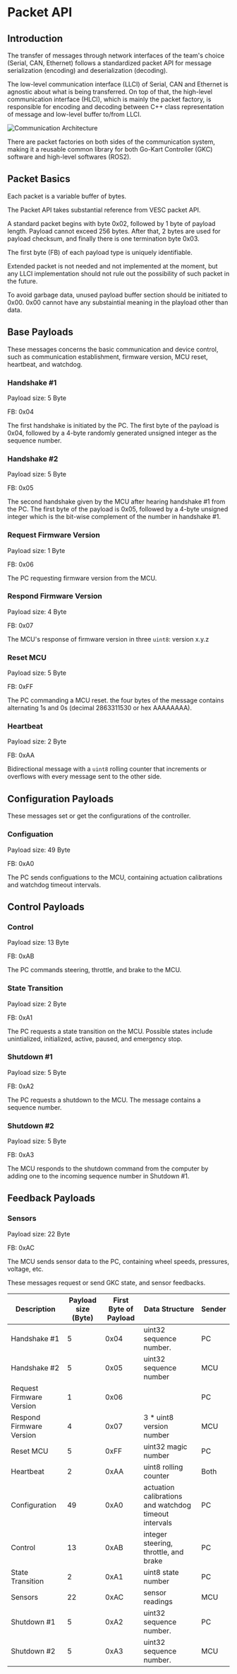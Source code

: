 # Packet API

## Introduction

The transfer of messages through network interfaces of the team's choice (Serial, CAN, Ethernet) follows a standardized packet API for message serialization (encoding) and deserialization (decoding).

The low-level communication interface (LLCI) of Serial, CAN and Ethernet is agnostic about what is being transferred. On top of that, the high-level communication interface (HLCI), which is mainly the packet factory, is responsible for encoding and decoding between C++ class representation of message and low-level buffer to/from LLCI.

![Communication Architecture](comm_architecture.png)

There are packet factories on both sides of the communication system, making it a reusable common library for both Go-Kart Controller (GKC) software and high-level softwares (ROS2).

## Packet Basics

Each packet is a variable buffer of bytes.

The Packet API takes substantial reference from VESC packet API.

A standard packet begins with byte 0x02, followed by 1 byte of payload length. Payload cannot exceed 256 bytes. After that, 2 bytes are used for payload checksum, and finally there is one termination byte 0x03.

The first byte (FB) of each payload type is uniquely identifiable.

Extended packet is not needed and not implemented at the moment, but any LLCI implementation should not rule out the possibility of such packet in the future.

To avoid garbage data, unused payload buffer section should be initiated to 0x00. 0x00 cannot have any substaintial meaning in the playload other than data.

## Base Payloads

These messages concerns the basic communication and device control, such as communication establishment, firmware version, MCU reset, heartbeat, and watchdog.

### Handshake \#1

Payload size: 5 Byte

FB: 0x04

The first handshake is initiated by the PC. The first byte of the payload is 0x04, followed by a 4-byte randomly generated unsigned integer as the sequence number.

### Handshake \#2

Payload size: 5 Byte

FB: 0x05

The second handshake given by the MCU after hearing handshake #1 from the PC. The first byte of the payload is 0x05, followed by a 4-byte unsigned integer which is the bit-wise complement of the number in handshake #1.

### Request Firmware Version

Payload size: 1 Byte

FB: 0x06

The PC requesting firmware version from the MCU.

### Respond Firmware Version

Payload size: 4 Byte

FB: 0x07

The MCU's response of firmware version in three `uint8`: version x.y.z

### Reset MCU

Payload size: 5 Byte

FB: 0xFF

The PC commanding a MCU reset. the four bytes of the message contains alternating 1s and 0s (decimal 2863311530 or hex AAAAAAAA).

### Heartbeat

Payload size: 2 Byte

FB: 0xAA

Bidirectional message with a `uint8` rolling counter that increments or overflows with every message sent to the other side.

## Configuration Payloads

These messages set or get the configurations of the controller.

### Configuation

Payload size: 49 Byte

FB: 0xA0

The PC sends configuations to the MCU, containing actuation calibrations and watchdog timeout intervals.

## Control Payloads

### Control

Payload size: 13 Byte

FB: 0xAB

The PC commands steering, throttle, and brake to the MCU.

### State Transition

Payload size: 2 Byte

FB: 0xA1

The PC requests a state transition on the MCU. Possible states include unintialized, initialized, active, paused, and emergency stop.

### Shutdown \#1

Payload size: 5 Byte

FB: 0xA2

The PC requests a shutdown to the MCU. The message contains a sequence number.

### Shutdown \#2

Payload size: 5 Byte

FB: 0xA3

The MCU responds to the shutdown command from the computer by adding one to the incoming sequence number in Shutdown #1.

## Feedback Payloads

### Sensors

Payload size: 22 Byte

FB: 0xAC

The MCU sends sensor data to the PC, containing wheel speeds, pressures, voltage, etc.

These messages request or send GKC state, and sensor feedbacks.

| Description              | Payload size (Byte) | First Byte of Payload | Data Structure                                        | Sender |
|--------------------------|---------------------|-----------------------|-------------------------------------------------------|--------|
| Handshake #1             | 5                   | 0x04                  | uint32 sequence number.                               | PC     |
| Handshake #2             | 5                   | 0x05                  | uint32 sequence number                                | MCU    |
| Request Firmware Version | 1                   | 0x06                  |                                                       | PC     |
| Respond Firmware Version | 4                   | 0x07                  | 3 * uint8 version number                              | MCU    |
| Reset MCU                | 5                   | 0xFF                  | uint32 magic number                                   | PC     |
| Heartbeat                | 2                   | 0xAA                  | uint8 rolling counter                                 | Both   |
| Configuration            | 49                  | 0xA0                  | actuation calibrations and watchdog timeout intervals | PC     |
| Control                  | 13                  | 0xAB                  | integer steering, throttle, and brake                 | PC     |
| State Transition         | 2                   | 0xA1                  | uint8 state number                                    | PC     |
| Sensors                  | 22                  | 0xAC                  | sensor readings                                       | MCU    |
| Shutdown \#1             | 5                   | 0xA2                  | uint32 sequence number.                               | PC     |
| Shutdown \#2             | 5                   | 0xA3                  | uint32 sequence number.                               | MCU    |

